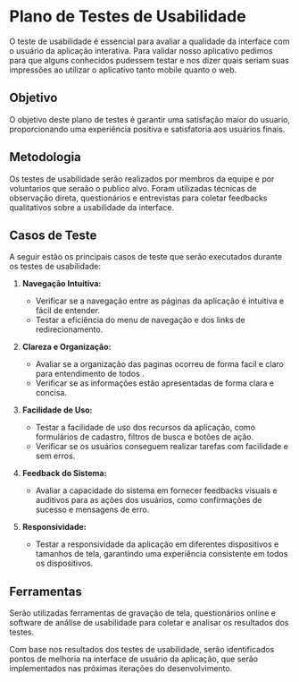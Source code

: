 # Plano de Testes de Usabilidade

O teste de usabilidade é essencial para avaliar a qualidade da interface com o usuário da aplicação interativa. Para validar nosso aplicativo pedimos para que alguns conhecidos pudessem testar e nos dizer quais seriam suas impressões ao utilizar o aplicativo tanto mobile quanto o web. 

## Objetivo
O objetivo deste plano de testes é garantir uma satisfação maior do usuario, proporcionando uma experiência positiva e satisfatoria aos usuários finais.

## Metodologia
Os testes de usabilidade serão realizados por membros da equipe e por voluntarios que seraão o publico alvo. Foram utilizadas técnicas de observação direta, questionários e entrevistas para coletar feedbacks qualitativos sobre a usabilidade da interface.

## Casos de Teste
A seguir estão os principais casos de teste que serão executados durante os testes de usabilidade:

1. **Navegação Intuitiva:**
   - Verificar se a navegação entre as páginas da aplicação é intuitiva e fácil de entender.
   - Testar a eficiência do menu de navegação e dos links de redirecionamento.

2. **Clareza e Organização:**
   - Avaliar se a organização das paginas ocorreu de forma facil e claro para entendimento de todos .
   - Verificar se as informações estão apresentadas de forma clara e concisa.

3. **Facilidade de Uso:**
   - Testar a facilidade de uso dos recursos da aplicação, como formulários de cadastro, filtros de busca e botões de ação.
   - Verificar se os usuários conseguem realizar tarefas com facilidade e sem erros.

4. **Feedback do Sistema:**
   - Avaliar a capacidade do sistema em fornecer feedbacks visuais e auditivos para as ações dos usuários, como confirmações de sucesso e mensagens de erro.

5. **Responsividade:**
   - Testar a responsividade da aplicação em diferentes dispositivos e tamanhos de tela, garantindo uma experiência consistente em todos os dispositivos.

## Ferramentas
Serão utilizadas ferramentas de gravação de tela, questionários online e software de análise de usabilidade para coletar e analisar os resultados dos testes.

Com base nos resultados dos testes de usabilidade, serão identificados pontos de melhoria na interface de usuário da aplicação, que serão implementados nas próximas iterações do desenvolvimento.
